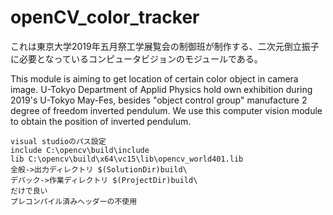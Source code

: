 # openCV_color_tracker
これは東京大学2019年五月祭工学展覧会の制御班が制作する、二次元倒立振子に必要となっているコンピュータビジョンのモジュールである。

This module is aiming to get location of certain color object in camera image.
U-Tokyo Department of Applid Physics hold own exhibition during 2019's U-Tokyo May-Fes, besides "object control group" manufacture 2 degree of freedom inverted pendulum. We use this computer vision module to obtain the position of inverted pendulum.


```
visual studioのパス設定
include C:\opencv\build\include
lib C:\opencv\build\x64\vc15\lib\opencv_world401.lib
全般->出力ディレクトリ $(SolutionDir)build\
デバック->作業ディレクトリ $(ProjectDir)build\
だけで良い
プレコンパイル済みヘッダーの不使用
```